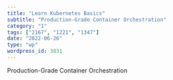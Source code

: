 ```yaml
---
title: "Learn Kubernetes Basics"
subtitle: "Production-Grade Container Orchestration"
category: "1"
tags: ["2167", "1221", "1347"]
date: "2022-06-26"
type: "wp"
wordpress_id: 3831
---
```

Production-Grade Container Orchestration